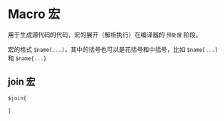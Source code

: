# Macro 宏

用于生成源代码的代码，宏的展开（解析执行）在编译器的 `预处理` 阶段。

宏的格式 `$name(...)`，其中的括号也可以是花括号和中括号，比如 `$name[...]` 和 `$name{...}`

## join 宏

```js
$join{

}
```